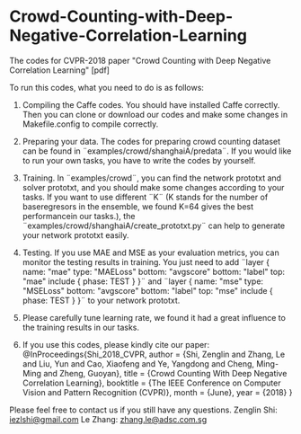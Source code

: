 # Crowd-Counting-with-Deep-Negative-Correlation-Learning
The codes for CVPR-2018  paper "Crowd Counting with Deep Negative Correlation Learning" [pdf]

To run this codes, what you need to do is as follows:

1. Compiling the Caffe codes.
You should have installed Caffe correctly. Then you can clone or download our codes and make some changes in Makefile.config to compile correctly.

2. Preparing your data.
The codes for preparing crowd counting dataset can be found in ¨examples/crowd/shanghaiA/predata¨. If you would like to run your own tasks, you have to write the codes by yourself.

3. Training.
In ¨examples/crowd¨, you can find the network prototxt and solver prototxt, and you should make some changes according to your tasks. If you want to use different ¨K¨ (K stands for the number of baseregresors in the ensemble, we found K=64 gives the best performancein our tasks.), the ¨examples/crowd/shanghaiA/create_prototxt.py¨ can help to generate your network prototxt easily.

4. Testing.
If you use MAE and MSE as your evaluation metrics, you can monitor the testing results in training. You just need to add 
¨layer {
   name: "mae"
   type: "MAELoss"
   bottom: "avgscore"
   bottom: "label"
   top: "mae"
   include {
    phase: TEST
  }
}¨ and 
¨layer {
   name: "mse"
   type: "MSELoss"
   bottom: "avgscore"
   bottom: "label"
   top: "mse"
   include {
    phase: TEST
  }
}¨
to your network prototxt.

5. Please carefully tune learning rate, we found it had a great influence to the training results in our tasks.

6. If you use this codes, please kindly cite our paper:
@InProceedings{Shi_2018_CVPR,
author = {Shi, Zenglin and Zhang, Le and Liu, Yun and Cao, Xiaofeng and Ye, Yangdong and Cheng, Ming-Ming and Zheng, Guoyan},
title = {Crowd Counting With Deep Negative Correlation Learning},
booktitle = {The IEEE Conference on Computer Vision and Pattern Recognition (CVPR)},
month = {June},
year = {2018}
}

Please feel free to contact us if you still have any questions.
Zenglin Shi: iezlshi@gmail.com
Le Zhang: zhang.le@adsc.com.sg 


